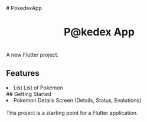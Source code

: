 <html>	# PokedexApp
  <h1><center>P@kedex App</center></h1>	
  <br>	A new Flutter project.
  <h2>Features</h2>	
  <li>List List of Pokémon</li>	## Getting Started
  <li>Pokemon Details Screen (Details, Status, Evolutions)</li>	
  <br>	This project is a starting point for a Flutter application.
</html>
